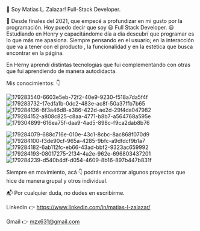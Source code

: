 👋 Soy Matias L. Zalazar! Full-Stack Developer.

🌱 Desde finales del 2021, que empecé a profundizar en mi gusto por la programación. Hoy puedo decir que soy 😃 Full Stack Developer. 😃 Estudiando en Henry y capacitándome día a día descubrí que programar es lo que más me apasiona. Siempre pensando en el usuario; en la interacción que va a tener con el producto , la funcionalidad y en la estética que busca encontrar en la página.

En Herny aprendí distintas tecnologías que fui complementando con otras que fui aprendiendo de manera autodidacta.

Mis conocimientos: 👇


![179283540-6603e5eb-72f2-40e9-9230-f518a7da5f4f](https://user-images.githubusercontent.com/67989505/179308496-f42a7fc5-d979-4642-aaef-332187f91d33.png)
![179283732-17edfa1b-0dc2-483e-ac8f-50a37ffb7b65](https://user-images.githubusercontent.com/67989505/179308507-55c3ba88-5ff3-4601-bde0-e002c453e202.png)
![179284136-8f3a46d8-a386-422d-ae2d-29f4da047982](https://user-images.githubusercontent.com/67989505/179308510-f19ba6f1-7ea3-4e58-9c69-34d598438740.png)
![179284152-a808c825-c8aa-4771-b8b7-a564768a595e](https://user-images.githubusercontent.com/67989505/179308514-d4e76da3-6e5d-4d78-9a47-34fc9e00c2b2.png)
![179304899-616ea75f-daa9-4ad5-898c-f9ca2dab8b76](https://user-images.githubusercontent.com/67989505/179308516-bfbbdf70-30e7-4dcc-a879-5af64cc86bd2.png)


![179284079-688c716e-010e-43c1-8cbc-8ac868f070d9](https://user-images.githubusercontent.com/67989505/179308523-6a4ea241-4cb9-49a7-8810-02bc74b1d063.png)
![179284100-f3de90cf-965a-4285-9bfc-a9dfdcf9b1a7](https://user-images.githubusercontent.com/67989505/179308531-db87dd63-ff09-47b9-850a-9e91bcf95efd.png)
![179284182-6ab112fc-eb66-43ad-bbf2-9323ac659992](https://user-images.githubusercontent.com/67989505/179308538-6d89ac67-0525-4337-91e0-758c6a08b336.png)
![179284193-08017275-2f34-4a2e-962e-696803437201](https://user-images.githubusercontent.com/67989505/179308544-bf7fd3b4-5789-48a6-8a97-4ffa6b34a42c.png)
![179284239-d540b4df-d054-4609-8b16-897b447b831f](https://user-images.githubusercontent.com/67989505/179308549-ea733cd5-3dd5-40cd-9672-157847157840.png)



Siempre en movimiento, acá 👇 podrás encontrar algunos proyectos que hice de manera grupal y otros individual.

📬 Por cualquier duda, no dudes en escribirme.

Linkedin 👉 https://www.linkedin.com/in/matias-l-zalazar/

Gmail 👉 mzx631@gmail.com
